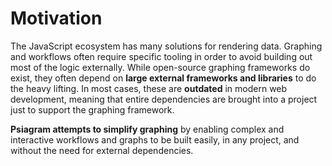 # Motivation

The JavaScript ecosystem has many solutions for rendering data. Graphing and
workflows often require specific tooling in order to avoid building out most of
the logic externally. While open-source graphing frameworks do exist, they often
depend on **large external frameworks and libraries** to do the heavy lifting.
In most cases, these are **outdated** in modern web development, meaning that
entire dependencies are brought into a project just to support the graphing
framework.

**Psiagram attempts to simplify graphing** by enabling complex and interactive
workflows and graphs to be built easily, in any project, and without the need
for external dependencies.
